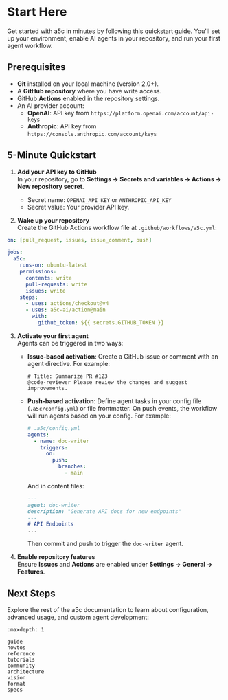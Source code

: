 # Start Here

Get started with a5c in minutes by following this quickstart guide. You'll set up your environment, enable AI agents in your repository, and run your first agent workflow.

## Prerequisites

- **Git** installed on your local machine (version 2.0+).
- A **GitHub repository** where you have write access.
- GitHub **Actions** enabled in the repository settings.
- An AI provider account:
  - **OpenAI**: API key from `https://platform.openai.com/account/api-keys`
  - **Anthropic**: API key from `https://console.anthropic.com/account/keys`

## 5-Minute Quickstart

1. **Add your API key to GitHub**  
   In your repository, go to **Settings → Secrets and variables → Actions → New repository secret**.  
   - Secret name: `OPENAI_API_KEY` or `ANTHROPIC_API_KEY`  
   - Secret value: Your provider API key.

2. **Wake up your repository**  
   Create the GitHub Actions workflow file at `.github/workflows/a5c.yml`:

```yaml
on: [pull_request, issues, issue_comment, push]

jobs:
  a5c:
    runs-on: ubuntu-latest
    permissions:
      contents: write
      pull-requests: write
      issues: write
    steps:
      - uses: actions/checkout@v4
      - uses: a5c-ai/action@main
        with:
          github_token: ${{ secrets.GITHUB_TOKEN }}
```

3. **Activate your first agent**  
   Agents can be triggered in two ways:

   - **Issue-based activation**: Create a GitHub issue or comment with an agent directive. For example:
     ```text
     # Title: Summarize PR #123
     @code-reviewer Please review the changes and suggest improvements.
     ```

   - **Push-based activation**: Define agent tasks in your config file (`.a5c/config.yml`) or file frontmatter. On push events, the workflow will run agents based on your config. For example:
     ```yaml
     # .a5c/config.yml
     agents:
       - name: doc-writer
         triggers:
           on:
             push:
               branches:
                 - main
     ```
     And in content files:
     ```markdown
     ---
     agent: doc-writer
     description: "Generate API docs for new endpoints"
     ---
     # API Endpoints
     ...
     ```
     Then commit and push to trigger the `doc-writer` agent.

4. **Enable repository features**  
   Ensure **Issues** and **Actions** are enabled under **Settings → General → Features**.

## Next Steps

Explore the rest of the a5c documentation to learn about configuration, advanced usage, and custom agent development:

```{toctree}
:maxdepth: 1

guide
howtos
reference
tutorials
community
architecture
vision
format
specs
```
